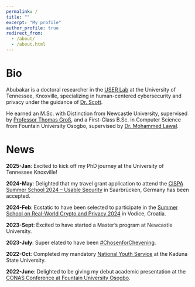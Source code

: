 ```yaml
---
permalink: /
title: ""
excerpt: "My profile"
author_profile: true
redirect_from: 
  - /about/
  - /about.html
---
```

Bio
======
Abubakar is a doctoral researcher in the [USER Lab](https://userlab.utk.edu/) at the University of Tennessee, Knoxville, specializing in human-centered cybersecurity and privacy under the guidance of [Dr. Scott](https://userlab.utk.edu/scott-ruoti).

He earned an M.Sc. with Distinction from Newcastle University, supervised by [Professor Thomas Groß](https://www.ncl.ac.uk/computing/staff/profile/thomasgross.html), and a First-Class B.Sc. in Computer Science from Fountain University Osogbo, supervised by [Dr. Mohammed Lawal](https://fuo.edu.ng/personnel/lawal-mohammed/).

News
======
**2025-Jan**:        Excited to kick off my PhD journey at the University of Tennessee Knoxville!

**2024-May**:        Delighted that my travel grant application to attend the [CISPA Summer School 2024 – Usable Security](https://cispa.de/summer-school-usable) in Saarbrücken, Germany has been accepted.

**2024-Feb**:        Ecstatic to have been selected to participate in the [Summer School on Real-World Crypto and Privacy 2024](https://summerschool-croatia.cs.ru.nl/2024/) in Vodice, Croatia.

**2023-Sept**:       Excited to have started a Master’s program at Newcastle University.

**2023-July**:       Super elated to have been [#ChosenforChevening](https://www.chevening.org/scholarships/).

**2022-Oct**:        Completed my mandatory [National Youth Service](https://www.nysc.gov.ng/aboutscheme.html) at the Kaduna State University.

**2022-June**:       Delighted to be giving my debut academic presentation at the [CONAS Conference at Fountain University Osogbo](https://fuo.edu.ng/innovative-tools-in-science-and-technology-for-global-development/).

